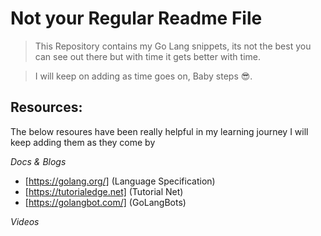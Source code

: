 # Not your Regular Readme File

> This Repository contains my Go Lang snippets, its not the best you can see out there but with time it gets better with time.

> I will keep on adding as time goes on, Baby steps 😎.

## Resources:

The below resoures have been really helpful in my learning journey I will keep adding them as they come by

_Docs & Blogs_

- [https://golang.org/] (Language Specification)
- [https://tutorialedge.net] (Tutorial Net)
- [https://golangbot.com/] (GoLangBots)

_Videos_

